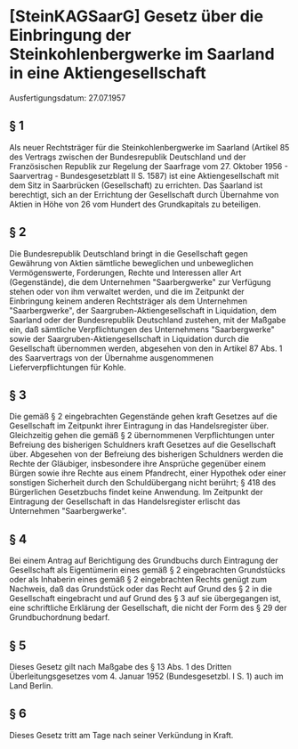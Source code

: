 # [SteinKAGSaarG] Gesetz über die Einbringung der Steinkohlenbergwerke im Saarland in eine Aktiengesellschaft

Ausfertigungsdatum: 27.07.1957

 

## § 1

Als neuer Rechtsträger für die Steinkohlenbergwerke im Saarland (Artikel 85 des Vertrags zwischen der Bundesrepublik Deutschland und der Französischen Republik zur Regelung der Saarfrage vom 27. Oktober 1956 - Saarvertrag - Bundesgesetzblatt II S. 1587) ist eine Aktiengesellschaft mit dem Sitz in Saarbrücken (Gesellschaft) zu errichten. Das Saarland ist berechtigt, sich an der Errichtung der Gesellschaft durch Übernahme von Aktien in Höhe von 26 vom Hundert des Grundkapitals zu beteiligen.


## § 2

Die Bundesrepublik Deutschland bringt in die Gesellschaft gegen Gewährung von Aktien sämtliche beweglichen und unbeweglichen Vermögenswerte, Forderungen, Rechte und Interessen aller Art (Gegenstände), die dem Unternehmen "Saarbergwerke" zur Verfügung stehen oder von ihm verwaltet werden, und die im Zeitpunkt der Einbringung keinem anderen Rechtsträger als dem Unternehmen "Saarbergwerke", der Saargruben-Aktiengesellschaft in Liquidation, dem Saarland oder der Bundesrepublik Deutschland zustehen, mit der Maßgabe ein, daß sämtliche Verpflichtungen des Unternehmens "Saarbergwerke" sowie der Saargruben-Aktiengesellschaft in Liquidation durch die Gesellschaft übernommen werden, abgesehen von den in Artikel 87 Abs. 1 des Saarvertrags von der Übernahme ausgenommenen Lieferverpflichtungen für Kohle.


## § 3

Die gemäß § 2 eingebrachten Gegenstände gehen kraft Gesetzes auf die Gesellschaft im Zeitpunkt ihrer Eintragung in das Handelsregister über. Gleichzeitig gehen die gemäß § 2 übernommenen Verpflichtungen unter Befreiung des bisherigen Schuldners kraft Gesetzes auf die Gesellschaft über. Abgesehen von der Befreiung des bisherigen Schuldners werden die Rechte der Gläubiger, insbesondere ihre Ansprüche gegenüber einem Bürgen sowie ihre Rechte aus einem Pfandrecht, einer Hypothek oder einer sonstigen Sicherheit durch den Schuldübergang nicht berührt; § 418 des Bürgerlichen Gesetzbuchs findet keine Anwendung. Im Zeitpunkt der Eintragung der Gesellschaft in das Handelsregister erlischt das Unternehmen "Saarbergwerke".


## § 4

Bei einem Antrag auf Berichtigung des Grundbuchs durch Eintragung der Gesellschaft als Eigentümerin eines gemäß § 2 eingebrachten Grundstücks oder als Inhaberin eines gemäß § 2 eingebrachten Rechts genügt zum Nachweis, daß das Grundstück oder das Recht auf Grund des § 2 in die Gesellschaft eingebracht und auf Grund des § 3 auf sie übergegangen ist, eine schriftliche Erklärung der Gesellschaft, die nicht der Form des § 29 der Grundbuchordnung bedarf.


## § 5

Dieses Gesetz gilt nach Maßgabe des § 13 Abs. 1 des Dritten Überleitungsgesetzes vom 4. Januar 1952 (Bundesgesetzbl. I S. 1) auch im Land Berlin.


## § 6

Dieses Gesetz tritt am Tage nach seiner Verkündung in Kraft.
